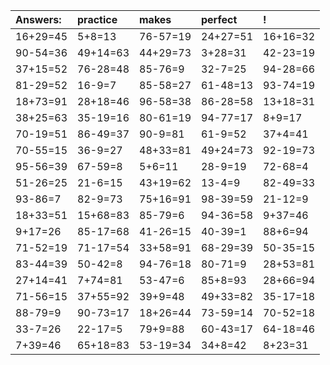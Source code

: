 | Answers: | practice | makes | perfect | ! |
| :--- | :--- | :--- | :--- | :--- |
| 16+29=45 | 5+8=13 | 76-57=19 | 24+27=51 | 16+16=32 | 
| 90-54=36 | 49+14=63 | 44+29=73 | 3+28=31 | 42-23=19 | 
| 37+15=52 | 76-28=48 | 85-76=9 | 32-7=25 | 94-28=66 | 
| 81-29=52 | 16-9=7 | 85-58=27 | 61-48=13 | 93-74=19 | 
| 18+73=91 | 28+18=46 | 96-58=38 | 86-28=58 | 13+18=31 | 
| 38+25=63 | 35-19=16 | 80-61=19 | 94-77=17 | 8+9=17 | 
| 70-19=51 | 86-49=37 | 90-9=81 | 61-9=52 | 37+4=41 | 
| 70-55=15 | 36-9=27 | 48+33=81 | 49+24=73 | 92-19=73 | 
| 95-56=39 | 67-59=8 | 5+6=11 | 28-9=19 | 72-68=4 | 
| 51-26=25 | 21-6=15 | 43+19=62 | 13-4=9 | 82-49=33 | 
| 93-86=7 | 82-9=73 | 75+16=91 | 98-39=59 | 21-12=9 | 
| 18+33=51 | 15+68=83 | 85-79=6 | 94-36=58 | 9+37=46 | 
| 9+17=26 | 85-17=68 | 41-26=15 | 40-39=1 | 88+6=94 | 
| 71-52=19 | 71-17=54 | 33+58=91 | 68-29=39 | 50-35=15 | 
| 83-44=39 | 50-42=8 | 94-76=18 | 80-71=9 | 28+53=81 | 
| 27+14=41 | 7+74=81 | 53-47=6 | 85+8=93 | 28+66=94 | 
| 71-56=15 | 37+55=92 | 39+9=48 | 49+33=82 | 35-17=18 | 
| 88-79=9 | 90-73=17 | 18+26=44 | 73-59=14 | 70-52=18 | 
| 33-7=26 | 22-17=5 | 79+9=88 | 60-43=17 | 64-18=46 | 
| 7+39=46 | 65+18=83 | 53-19=34 | 34+8=42 | 8+23=31 | 

